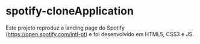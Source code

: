# spotify-cloneApplication
Este projeto reproduz a landing page do Spotify (https://open.spotify.com/intl-pt) e foi desenvolvido em HTML5, CSS3 e JS.
